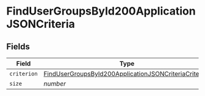 # FindUserGroupsById200ApplicationJSONCriteria


## Fields

| Field                                                                                                                                     | Type                                                                                                                                      | Required                                                                                                                                  | Description                                                                                                                               | Example                                                                                                                                   |
| ----------------------------------------------------------------------------------------------------------------------------------------- | ----------------------------------------------------------------------------------------------------------------------------------------- | ----------------------------------------------------------------------------------------------------------------------------------------- | ----------------------------------------------------------------------------------------------------------------------------------------- | ----------------------------------------------------------------------------------------------------------------------------------------- |
| `criterion`                                                                                                                               | [FindUserGroupsById200ApplicationJSONCriteriaCriterion](../../models/operations/findusergroupsbyid200applicationjsoncriteriacriterion.md) | :heavy_minus_sign:                                                                                                                        | N/A                                                                                                                                       |                                                                                                                                           |
| `size`                                                                                                                                    | *number*                                                                                                                                  | :heavy_minus_sign:                                                                                                                        | N/A                                                                                                                                       | 1                                                                                                                                         |